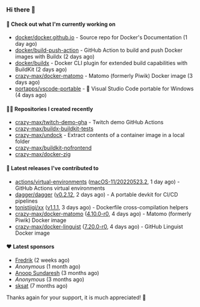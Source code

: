 ### Hi there 👋

#### 👷 Check out what I'm currently working on

- [docker/docker.github.io](https://github.com/docker/docker.github.io) - Source repo for Docker&#39;s Documentation (1 day ago)
- [docker/build-push-action](https://github.com/docker/build-push-action) - GitHub Action to build and push Docker images with Buildx (2 days ago)
- [docker/buildx](https://github.com/docker/buildx) - Docker CLI plugin for extended build capabilities with BuildKit (2 days ago)
- [crazy-max/docker-matomo](https://github.com/crazy-max/docker-matomo) - Matomo (formerly Piwik) Docker image (3 days ago)
- [portapps/vscode-portable](https://github.com/portapps/vscode-portable) - 🚀 Visual Studio Code portable for Windows (4 days ago)

#### 👨‍💻 Repositories I created recently

- [crazy-max/twitch-demo-gha](https://github.com/crazy-max/twitch-demo-gha) - Twitch demo GitHub Actions
- [crazy-max/buildx-buildkit-tests](https://github.com/crazy-max/buildx-buildkit-tests)
- [crazy-max/undock](https://github.com/crazy-max/undock) - Extract contents of a container image in a local folder
- [crazy-max/buildkit-nofrontend](https://github.com/crazy-max/buildkit-nofrontend)
- [crazy-max/docker-zig](https://github.com/crazy-max/docker-zig)

#### 🚀 Latest releases I've contributed to

- [actions/virtual-environments](https://github.com/actions/virtual-environments) ([macOS-11/20220523.2](https://github.com/actions/virtual-environments/releases/tag/macOS-11%2F20220523.2), 1 day ago) - GitHub Actions virtual environments
- [dagger/dagger](https://github.com/dagger/dagger) ([v0.2.12](https://github.com/dagger/dagger/releases/tag/v0.2.12), 2 days ago) - A portable devkit for CI/CD pipelines
- [tonistiigi/xx](https://github.com/tonistiigi/xx) ([v1.1.1](https://github.com/tonistiigi/xx/releases/tag/v1.1.1), 3 days ago) - Dockerfile cross-compilation helpers
- [crazy-max/docker-matomo](https://github.com/crazy-max/docker-matomo) ([4.10.0-r0](https://github.com/crazy-max/docker-matomo/releases/tag/4.10.0-r0), 4 days ago) - Matomo (formerly Piwik) Docker image
- [crazy-max/docker-linguist](https://github.com/crazy-max/docker-linguist) ([7.20.0-r0](https://github.com/crazy-max/docker-linguist/releases/tag/7.20.0-r0), 4 days ago) - GitHub Linguist Docker image

#### ❤️ Latest sponsors
- [Fredrik](https://github.com/fredrikscode) (2 weeks ago)
- _Anonymous_ (1 month ago)
- [Anoop Sundaresh](https://github.com/theryecatcher) (3 months ago)
- _Anonymous_ (3 months ago)
- [sksat](https://github.com/sksat) (7 months ago)

Thanks again for your support, it is much appreciated! 🙏
